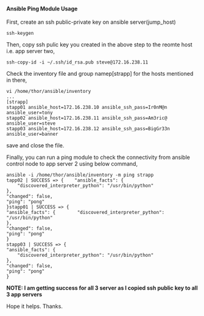 ####  Ansible Ping Module Usage

First, create an ssh public-private key on ansible server(jump_host)

    ssh-keygen

Then, copy ssh pulic key you created in the above step to the reomte host i.e. app server two,

    ssh-copy-id -i ~/.ssh/id_rsa.pub steve@172.16.238.11

Check the inventory file and group namep[strapp] for the hosts mentioned in there,

    vi /home/thor/ansible/inventory
    ...
    [strapp]
    stapp01 ansible_host=172.16.238.10 ansible_ssh_pass=Ir0nM@n ansible_user=tony
    stapp02 ansible_host=172.16.238.11 ansible_ssh_pass=Am3ric@ ansible_user=steve
    stapp03 ansible_host=172.16.238.12 ansible_ssh_pass=BigGr33n ansible_user=banner

save and close the file.

Finally, you can run a ping module to check the connectivity from ansible control node to app server 2 using below command,

    ansible -i /home/thor/ansible/inventory -m ping strapp
    tapp02 | SUCCESS => {    "ansible_facts": {
        "discovered_interpreter_python": "/usr/bin/python"
    },
    "changed": false,
    "ping": "pong"
    }stapp01 | SUCCESS => {
    "ansible_facts": {        "discovered_interpreter_python": "/usr/bin/python"
    },
    "changed": false,
    "ping": "pong"
    }
    stapp03 | SUCCESS => {
    "ansible_facts": {
        "discovered_interpreter_python": "/usr/bin/python"
    },
    "changed": false,
    "ping": "pong"
    }

**NOTE: I am getting success for all 3 server as I copied ssh public key to all 3 app servers**

Hope it helps. Thanks.
